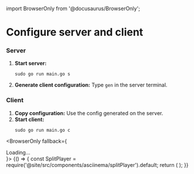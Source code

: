 import BrowserOnly from '@docusaurus/BrowserOnly';

# Configure server and client

<div style={{ display: 'flex', gap: '2rem', marginTop: '2rem' }}>
  <div style={{ flex: 1 }}>
    <h3>Server</h3>
    <ol>
      <li>
        <strong>Start server:</strong>
        <pre><code>sudo go run main.go s</code></pre>
      </li>
      <li>
        <strong>Generate client configuration:</strong> Type <code>gen</code> in the server terminal.
      </li>
    </ol>
  </div>
  <div style={{ flex: 1 }}>
    <h3>Client</h3>
    <ol>
      <li>
        <strong>Copy configuration:</strong> Use the config generated on the server.
      </li>
      <li>
        <strong>Start client:</strong>
        <pre><code>sudo go run main.go c</code></pre>
      </li>
    </ol>
  </div>
</div>

<BrowserOnly fallback={<div>Loading...</div>}>
{() => {
const SplitPlayer = require('@site/src/components/asciinema/splitPlayer').default;
return (
<SplitPlayer
castA="/asciinema/quickstart/server.cast"
castB="/asciinema/quickstart/client.cast"
cols={70}
rows={40}
/>
);
}}
</BrowserOnly>
